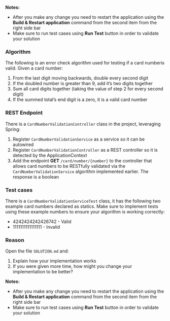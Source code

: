 **Notes:**
* After you make any change you need to restart the application using the **Build & Restart application** command from the second item from the right side bar
* Make sure to run test cases using **Run Test** button in order to validate your solution
  
### Algorithm
The following is an error check algorithm used for testing if a card numberis valid. Given a card number:
1. From the last digit moving backwards, double every second digit
2. If the doubled number is greater than 9, add it’s two digits together
3. Sum all card digits together (taking the value of step 2 for every second digit)
4. If the summed total’s end digit is a zero, it is a valid card number
  
### REST Endpoint
There is a ```CardNumberValidationController``` class in the project, leveraging Spring:
  
1. Register ```CardNumberValidationService``` as a service so it can be autowired
2. Register ```CardNumberValidationController``` as a REST controller so it is detected by the ApplicationContext
3. Add the endpoint **GET** `/card/number/{number}` to the controller that allows card numbers to be RESTfully validated via the ```CardNumberValidationService``` algorithm implemented earlier. The response is a boolean
  
### Test cases
There is a ```CardNumberValidationServiceTest``` class, it has the following two example card numbers declared as statics. Make sure to implement tests using these example numbers to ensure your algorithm is working correctly:  
  
* 4242424242426742 - Valid
* 1111111111111111 - Invalid
  
### Reason  
Open the file `SOLUTION.md` and:
1. Explain how your implementation works
2. If you were given more time, how might you change your implementation to be better?

**Notes:**
* After you make any change you need to restart the application using the **Build & Restart application** command from the second item from the right side bar
* Make sure to run test cases using **Run Test** button in order to validate your solution
